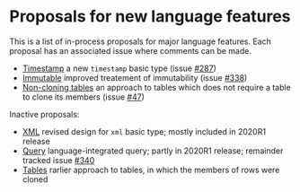 # Proposals for new language features

This is a list of in-process proposals for major language features. Each proposal has an associated issue where comments can be made.
  
  * [Timestamp](timestamp/timestamp.md) a new `timestamp` basic type (issue [#287](https://github.com/ballerina-platform/ballerina-spec/issues/287))
  * [Immutable](immutable/immutable.md) improved treatement of immutability (issue [#338](https://github.com/ballerina-platform/ballerina-spec/issues/338))
  * [Non-cloning tables](tablenoclone/tablenoclone.md) an approach to tables which does not require a table to clone its members (issue [#47](https://github.com/ballerina-platform/ballerina-spec/issues/47))

Inactive proposals:
  * [XML](xml/xml.md) revised design for `xml` basic type; mostly included in 2020R1 release
  * [Query](query/query.md) language-integrated query; partly in 2020R1 release; remainder tracked issue [#340](https://github.com/ballerina-platform/ballerina-spec/issues/340)
  * [Tables](table/table.md) rarlier approach to tables, in which the members of rows were cloned



